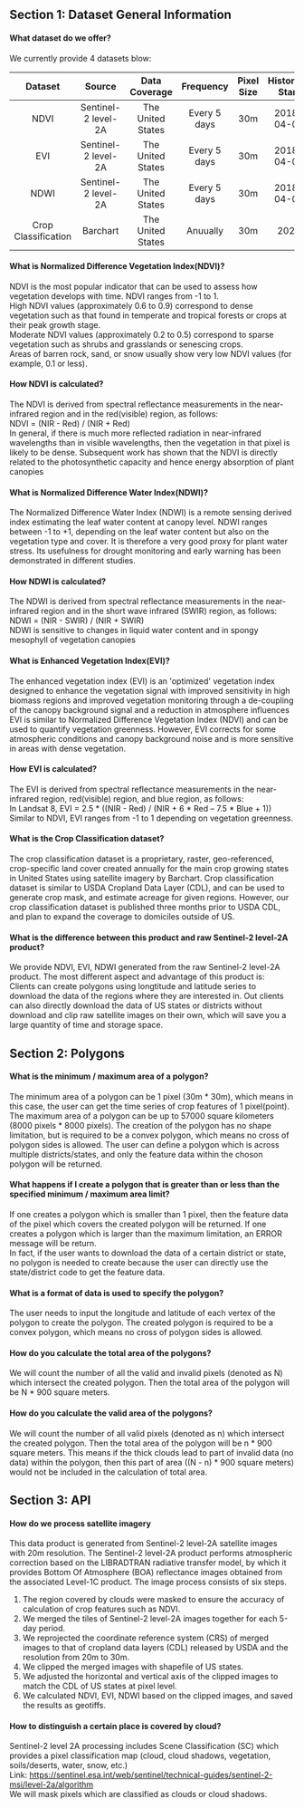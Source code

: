 ## Section 1: Dataset General Information
#### What dataset do we offer?
We currently provide 4 datasets blow:

|Dataset                 | Source                            | Data Coverage    | Frequency | Pixel Size | Historical Start  | Historical End | Format | range |
| :---------------------: | :----------: | :----------: | :-----------: | :-----------: |:-----------: |:-----------: |:-----------:|:-----------:
| NDVI | Sentinel-2 level-2A | The United States |Every 5 days|30m| 2018-04-01  | At present  | Raster, Geotiff | -1~1 |
| EVI | Sentinel-2 level-2A | The United States |Every 5 days|30m| 2018-04-01  | At present  | Raster, Geotiff | -1~1 |
| NDWI | Sentinel-2 level-2A | The United States |Every 5 days|30m| 2018-04-01  | At present  | Raster, Geotiff | -1~1 |
| Crop Classification| Barchart | The United States | Anuually |30m| 2020  | At present  | Raster, Geotiff | 0~255 |

#### What is Normalized Difference Vegetation Index(NDVI)?
NDVI is the most popular indicator that can be used to assess how vegetation develops with time. NDVI ranges from -1 to 1.\
High NDVI values (approximately 0.6 to 0.9) correspond to dense vegetation such as that found in temperate and tropical forests or crops at their peak growth stage.\
Moderate NDVI values (approximately 0.2 to 0.5) correspond to sparse vegetation such as shrubs and grasslands or senescing crops.\
Areas of barren rock, sand, or snow usually show very low NDVI values (for example, 0.1 or less).

#### How NDVI is calculated?
The NDVI is derived from spectral reflectance measurements in the near-infrared region and in the red(visible) region, as follows:\
NDVI = (NIR - Red) / (NIR + Red)\
In general, if there is much more reflected radiation in near-infrared wavelengths than in visible wavelengths, then the vegetation in that pixel is likely to be dense. Subsequent work has shown that the NDVI is directly related to the photosynthetic capacity and hence energy absorption of plant canopies

#### What is Normalized Difference Water Index(NDWI)?
The Normalized Difference Water Index (NDWI) is a remote sensing derived index estimating the leaf
water content at canopy level. NDWI ranges between -1 to +1, depending on the leaf water content but also on the vegetation type and cover.
It is therefore a very good proxy for plant water stress. Its usefulness for drought monitoring and early warning has been demonstrated in different studies.

#### How NDWI is calculated?
The NDWI is derived from spectral reflectance measurements in the near-infrared region and in the short wave infrared (SWIR)  region, as follows:\
NDWI = (NIR - SWIR) / (NIR + SWIR)\
NDWI is sensitive to changes in liquid water content and in spongy mesophyll of vegetation canopies

#### What is Enhanced Vegetation Index(EVI)?
The enhanced vegetation index (EVI) is an 'optimized' vegetation index designed to enhance the vegetation signal with improved sensitivity in high biomass regions and improved vegetation monitoring through a de-coupling of the canopy background signal and a reduction in atmosphere influences\
EVI is similar to Normalized Difference Vegetation Index (NDVI) and can be used to quantify vegetation greenness. However, EVI corrects for some atmospheric conditions and canopy background noise and is more sensitive in areas with dense vegetation.

#### How EVI is calculated?
The EVI is derived from spectral reflectance measurements in the near-infrared region,  red(visible) region, and blue region, as follows:\
In Landsat 8, EVI = 2.5 * ((NIR - Red) / (NIR + 6 * Red – 7.5 * Blue + 1))\
Similar to NDVI, EVI ranges from -1 to 1 depending on vegetation greenness.

#### What is the Crop Classification dataset?
The crop classification dataset is a proprietary, raster, geo-referenced, crop-specific land cover created annually for the main crop growing states in United States using satellite imagery by Barchart.
Crop classification dataset is similar to USDA Cropland Data Layer (CDL), and can be used to generate crop mask, and estimate acreage for given regions.
However, our crop classification dataset is published three months prior to USDA CDL, and plan to expand the coverage to domiciles outside of US.

#### What is the difference between this product and raw Sentinel-2 level-2A product?
We provide NDVI, EVI, NDWI generated from the raw Sentinel-2 level-2A product. The most different aspect and advantage of this product is:\
Clients can create polygons using longtitude and latitude series to download the data of the regions where they are interested in. Out clients can also directly download the data of US states or districts without download and clip raw satellite images on their own, which will save you a large quantity of time and storage space.


## Section 2: Polygons

#### What is the minimum / maximum area of a polygon?
The minimum area of a polygon can be 1 pixel (30m * 30m), which means in this case, the user can get the time series of crop features of 1 pixel(point).\
The maximum area of a polygon can be up to 57000 square kilometers (8000 pixels * 8000 pixels). The creation of the polygon has no shape limitation, but is required to be a convex polygon, which means no cross of polygon sides is allowed. The user can define a polygon which is across multiple districts/states, and only the feature data within the choson polygon will be returned.

#### What happens if I create a polygon that is greater than or less than the specified minimum / maximum area limit?
If one creates a polygon which is smaller than 1 pixel, then the feature data of the pixel which covers the created polygon will be returned.
If one creates a polygon which is larger than the maximum limitation, an ERROR message will be return.\
In fact, if the user wants to download the data of a certain district or state, no polygon is needed to create because the user can directly use the state/district code to get the feature data.

#### What is a format of data is used to specify the polygon?
The user needs to input the longitude and latitude of each vertex of the polygon to create the polygon. The created polygon is required to be a convex polygon, which means no cross of polygon sides is allowed.

#### How do you calculate the total area of the polygons?
We will count the number of all the valid and invalid pixels (denoted as N) which intersect the created polygon. Then the total area of the polygon will be N * 900 square meters.

#### How do you calculate the valid area of the polygons?
We will count the number of all valid pixels (denoted as n) which intersect the created polygon. Then the total area of the polygon will be n * 900 square meters. This means if the thick clouds lead to part of invalid data (no data) within the polygon, then this part of area ((N - n) * 900 square meters) would not be included in the calculation of total area.

## Section 3: API

#### How do we process satellite imagery
This data product is generated from Sentinel-2 level-2A satellite images with 20m resolution. The Sentinel-2 level-2A product performs atmospheric correction based on the LIBRADTRAN radiative transfer model, by which it provides Bottom Of Atmosphere (BOA) reflectance images obtained from the associated Level-1C product. The image process consists of six steps.
  1. The region covered by clouds were masked to ensure the accuracy of calculation of crop features such as NDVI.
  2. We merged the tiles of Sentinel-2 level-2A images together for each 5-day period.
  3. We reprojected the coordinate reference system (CRS) of merged images to that of cropland data layers (CDL) released by USDA and the resolution from 20m to 30m.
  4. We clipped the merged images with shapefile of US states.
  5. We adjusted the horizontal and vertical axis of the clipped images to match the CDL of US states at pixel level.
  6. We calculated NDVI, EVI, NDWI based on the clipped images, and saved the results as geotiffs.

#### How to distinguish a certain place is covered by cloud?
Sentinel-2 level 2A processing includes Scene Classification (SC) which provides a pixel classification map (cloud, cloud shadows, vegetation, soils/deserts, water, snow, etc.)\
Link: https://sentinel.esa.int/web/sentinel/technical-guides/sentinel-2-msi/level-2a/algorithm \
We will mask pixels which are classified as clouds or cloud shadows.



